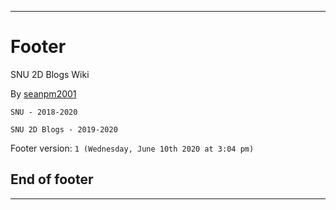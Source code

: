 ***

# Footer

SNU 2D Blogs Wiki

By [seanpm2001](https://github.com/seanpm2001/)

`SNU - 2018-2020`

`SNU 2D Blogs - 2019-2020`

Footer version: `1 (Wednesday, June 10th 2020 at 3:04 pm)`

## End of footer

***
